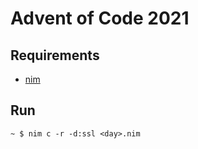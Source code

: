 # Advent of Code 2021

## Requirements
- [nim](https://nim-lang.org/install.html)

## Run
```console
~ $ nim c -r -d:ssl <day>.nim
```
